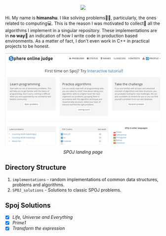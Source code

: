 <p align="center">
  <img src="https://github.com/himanshuc3/problemo/blob/master/assets/logo.png" width="500rem">
</p>


Hi. My name is **himanshu**. I like solving problems✍🏻, particularly, the ones related to computing💻. This is the reason I was motivated to collect🧶 all the algorithms I implement in a singular repository. These implementations are in **no way**🚫 an indication of how I write code in production based environments. As a matter of fact, I don't even work in C++ in practical projects to be honest.



<p align="center">
  <img src="https://github.com/himanshuc3/SPOJ-problems/blob/master/assets/spog_landing_page.png">
</p>
<p align="center"><i>SPOJ landing page</i></p>

## Directory Structure
  1. ```implementations``` - random implementations of common data structures, problems and algorithms.
  2. ```SPOJ_solutions``` - Solutions to classic SPOJ problems.
  
## Spoj Solutions
 
 - [x] *Life, Universe and Everything*
 - [x] *Prime1*
 - [x] *Transform the expression*

